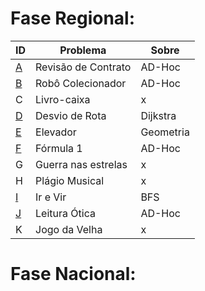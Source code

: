 # **Fase Regional:**

| ID  |  Problema  | Sobre |
| - | ------------------- | -------- |
| [A](https://github.com/3Strela/Competitive_Programing/blob/master/ACM-ICPC%20Brazil%20Subregional/AnyEx/RevisaoContrato.cpp) |  Revisão de Contrato |  AD-Hoc |
| [B](https://github.com/3Strela/Competitive_Programing/blob/master/ACM-ICPC%20Brazil%20Subregional/AnyEx/RoboColecionador.cpp) |  Robô Colecionador |  AD-Hoc |
| C |  Livro-caixa |  x |
| [D](https://github.com/3Strela/Competitive_Programing/blob/master/ACM-ICPC%20Brazil%20Subregional/AnyEx/DesvioRota.cpp) |  Desvio de Rota |  Dijkstra |
| [E](https://github.com/3Strela/Competitive_Programing/blob/master/ACM-ICPC%20Brazil%20Subregional/AnyEx/Elevador.cpp) |  Elevador |  Geometria |
| [F](https://github.com/3Strela/Competitive_Programing/blob/master/ACM-ICPC%20Brazil%20Subregional/AnyEx/Form1.cpp) |  Fórmula 1 |  AD-Hoc |
| G |  Guerra nas estrelas |  x |
| H |  Plágio Musical |  x |
| [I](https://github.com/3Strela/Competitive_Programing/blob/master/ACM-ICPC%20Brazil%20Subregional/AnyEx/IrVir.cpp) |  Ir e Vir |  BFS |
| [J](https://github.com/3Strela/Competitive_Programing/blob/master/ACM-ICPC%20Brazil%20Subregional/AnyEx/LeiOt.cpp) |  Leitura Ótica |  AD-Hoc |
| K|  Jogo da Velha |  x |

# **Fase Nacional:**
